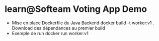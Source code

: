 learn@Softeam Voting App Demo
=========

* Mise en place Dockerfile du Java Backend
  docker build -t worker:v1 .
  Download des dépendances au premier build
* Exemple de run
  docker run worker:v1
